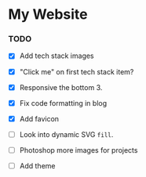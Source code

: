 # My Website



### TODO

- [x] Add tech stack images
- [x] "Click me" on first tech stack item?
- [x] Responsive the bottom 3.
- [x] Fix code formatting in blog
- [x] Add favicon
- [ ] Look into dynamic SVG `fill`.
- [ ] Photoshop more images for projects
- [ ] Add theme

